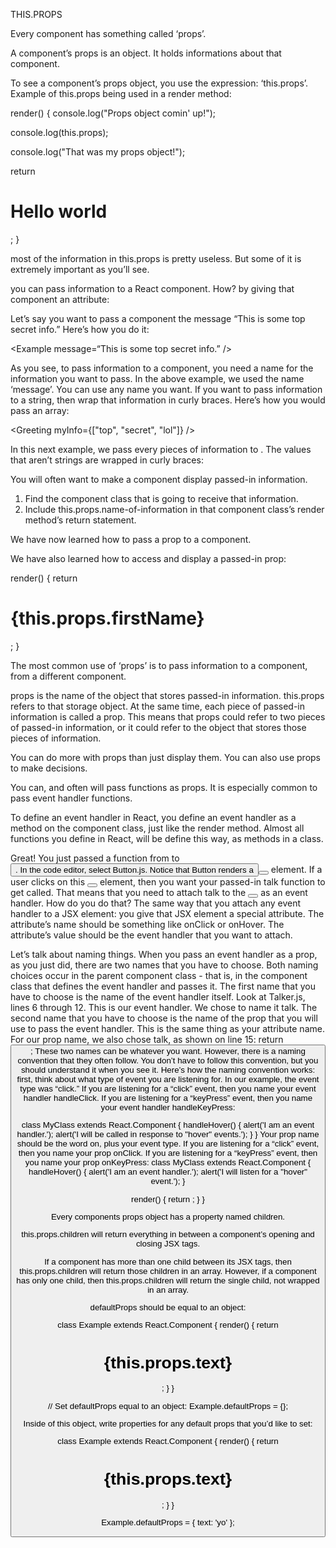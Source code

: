 THIS.PROPS

Every component has something called ‘props’. 

A component’s props is an object. It holds informations about that component. 

To see a component’s props object, you use the expression: ‘this.props’. Example of this.props being used in a render method: 

render() {
  console.log("Props object comin' up!");

  console.log(this.props);

  console.log("That was my props object!");

  return <h1>Hello world</h1>;
}

most of the information in this.props is pretty useless. But some of it is extremely important as you’ll see.

you can pass information to a React component. How? by giving that component an attribute: 

<MyComponent foo=“bar” />

Let’s say you want to pass a component the message “This is some top secret info.” Here’s how you do it: 

<Example message=“This is some top secret info.” />

As you see, to pass information to a component, you need a name for the information you want to pass. In the above example, we used the name ‘message’. You can use any name you want. If you want to pass information to a string, then wrap that information in curly braces. Here’s how you would pass an array: 

<Greeting myInfo={["top", "secret", "lol"]} />

In this next example, we pass every pieces of information to <Greeting />. The values that aren’t strings are wrapped in curly braces: 

<Greeting name="Frarthur" town="Flundon" age={2} haunted={false} />

You will often want to make a component display passed-in information. 

1. Find the component class that is going to receive that information. 
2. Include this.props.name-of-information in that component class’s render method’s return statement. 

We have now learned how to pass a prop to a component. 

<Greeting firstName=“Bruce” />

We have also learned how to access and display a passed-in prop: 

render() {
  return <h1>{this.props.firstName}</h1>;
}

The most common use of ‘props’ is to pass information to a component, from a different component. 

props is the name of the object that stores passed-in information. this.props refers to that storage object. At the same time, each piece of passed-in information is called a prop. This means that props could refer to two pieces of passed-in information, or it could refer to the object that stores those pieces of information. 

You can do more with props than just display them. You can also use props to make decisions. 

You can, and often will pass functions as props. It is especially common to pass event handler functions. 

To define an event handler in React, you define an event handler as a method on the component class, just like the render method. Almost all functions you define in React, will be define this way, as methods in a class. 

Great! You just passed a function from <Talker /> to <Button />.
In the code editor, select Button.js. Notice that Button renders a <button></button> element.
If a user clicks on this <button></button> element, then you want your passed-in talk function to get called.
That means that you need to attach talk to the <button></button> as an event handler.
How do you do that? The same way that you attach any event handler to a JSX element: you give that JSX element a special attribute. The attribute’s name should be something like onClick or onHover. The attribute’s value should be the event handler that you want to attach.

Let’s talk about naming things.
When you pass an event handler as a prop, as you just did, there are two names that you have to choose.
Both naming choices occur in the parent component class - that is, in the component class that defines the event handler and passes it.
The first name that you have to choose is the name of the event handler itself.
Look at Talker.js, lines 6 through 12. This is our event handler. We chose to name it talk.
The second name that you have to choose is the name of the prop that you will use to pass the event handler. This is the same thing as your attribute name.
For our prop name, we also chose talk, as shown on line 15:
return <Button talk={this.talk} />;
These two names can be whatever you want. However, there is a naming convention that they often follow. You don’t have to follow this convention, but you should understand it when you see it.
Here’s how the naming convention works: first, think about what type of event you are listening for. In our example, the event type was “click.”
If you are listening for a “click” event, then you name your event handler handleClick. If you are listening for a “keyPress” event, then you name your event handler handleKeyPress:

class MyClass extends React.Component {
  handleHover() {
    alert('I am an event handler.');
    alert('I will be called in response to "hover" events.');
  }
}
Your prop name should be the word on, plus your event type. If you are listening for a “click” event, then you name your prop onClick. If you are listening for a “keyPress” event, then you name your prop onKeyPress:
class MyClass extends React.Component {
  handleHover() {
    alert('I am an event handler.');
    alert('I will listen for a "hover" event.');
  }

  render() {
    return <Child onHover={this.handleHover} />;
  }
}

Every components props object has a property named children. 

this.props.children will return everything in between a component’s opening and closing JSX tags. 

If a component has more than one child between its JSX tags, then this.props.children will return those children in an array. However, if a component has only one child, then this.props.children will return the single child, not wrapped in an array.

defaultProps should be equal to an object: 

class Example extends React.Component {
  render() {
    return <h1>{this.props.text}</h1>;
  }
}

// Set defaultProps equal to an object:
Example.defaultProps = {};

Inside of this object, write properties for any default props that you’d like to set:

class Example extends React.Component {
  render() {
    return <h1>{this.props.text}</h1>;
  }
}

Example.defaultProps = { text: 'yo' }; 


